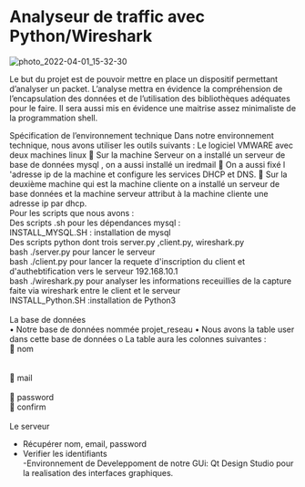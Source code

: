 # Analyseur de traffic avec Python/Wireshark

![photo_2022-04-01_15-32-30](https://user-images.githubusercontent.com/78869773/161454897-0b291e99-80b9-4fa9-86ce-76844d358741.jpg)

 
Le but du projet est de pouvoir mettre en place un dispositif permettant d’analyser un packet. L’analyse mettra en évidence la compréhension de l’encapsulation des données et de l’utilisation des bibliothèques adéquates pour le faire. Il sera aussi mis en évidence une maitrise assez minimaliste de la programmation shell. 

Spécification de l’environnement technique
Dans notre environnement technique, nous avons utiliser les outils suivants :
Le logiciel VMWARE avec deux machines linux 
	Sur la machine Serveur on a installé un serveur de base de données mysql , on a aussi installé un iredmail
	On a aussi fixé l 'adresse ip de la machine et configure les services DHCP et DNS.
	Sur la deuxième machine qui est la machine cliente on a installé un serveur de base données et la machine serveur attribut à la machine cliente une adresse ip par dhcp.<br/>
Pour les scripts que nous avons :<br/>
Des scripts .sh pour les dépendances mysql :<br/>
INSTALL_MYSQL.SH : installation de mysql<br/>
Des scripts python dont trois server.py ,client.py, wireshark.py<br/>
bash ./server.py pour lancer le serveur<br/>
bash ./client.py pour lancer la requete d'inscription du client et d'authebtification vers le serveur 192.168.10.1<br/>
bash ./wireshark.py pour analyser les informations receuillies de la capture faite via wireshark entre le client et le serveur<br/>
INSTALL_Python.SH :installation de Python3<br/>
<br/>
La base de données<br/>
•	Notre base de données nommée projet_reseau
•	Nous avons la table user dans cette base de données
o	La table aura les colonnes suivantes :<br/>
	nom<br/><br/><br/>
	mail<br/><br/>
	password<br/>
	confirm<br/><br/>
Le serveur<br/>
-	Récupérer  nom, email, password<br/>
-	Verifier les identifiants<br/>
-Environnement de Develeppoment de notre GUi: Qt Design Studio pour la realisation des interfaces graphiques.
